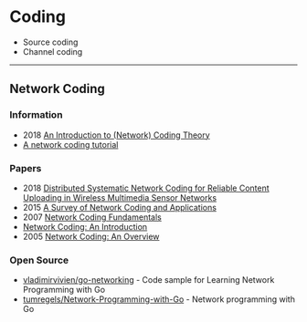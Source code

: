 # Coding

- Source coding
- Channel coding


---
## Network Coding

### Information
- 2018 [An Introduction to (Network) Coding Theory](http://user.math.uzh.ch/trautmann/Coding_Introduction.pdf)
- [A network coding tutorial](http://users.cms.caltech.edu/~schulman/Courses/0506cs286/T.Ho.CMI.1.pdf)


### Papers
- 2018 [Distributed Systematic Network Coding for Reliable Content Uploading in Wireless Multimedia Sensor Networks](http://iotlab.skku.edu/publications/international-journal/DSNC-Sensors-2018.pdf)
- 2015 [A Survey of Network Coding and Applications](https://digitalscholarship.unlv.edu/cgi/viewcontent.cgi?article=3506&context=thesesdissertations)
- 2007 [Network Coding Fundamentals](http://plan9.bell-labs.co/who/emina/papers/NCF.pdf)
- [Network Coding: An Introduction](http://citeseerx.ist.psu.edu/viewdoc/download?doi=10.1.1.422.5525&rep=rep1&type=pdf)
- 2005 [Network Coding: An Overview](http://wiiau4.free.fr/pdf/Network%20Coding%20-%20An%20Overview.pdf)


### Open Source
- [vladimirvivien/go-networking](https://github.com/vladimirvivien/go-networking) - Code sample for Learning Network Programming with Go
- [tumregels/Network-Programming-with-Go](https://github.com/tumregels/Network-Programming-with-Go) - Network programming with Go


